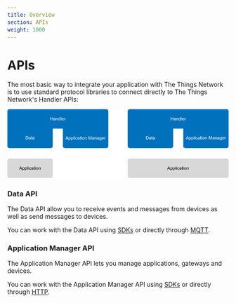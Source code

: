 ```yaml
---
title: Overview
section: APIs
weight: 1000
---
```


# APIs

The most basic way to integrate your application with The Things Network is to use standard protocol libraries to connect directly to The Things Network's Handler APIs:

![APIs](options-apis.png)

### Data API

The Data API allow you to receive events and messages from devices as well as send messages to devices.

You can work with the Data API using [SDKs](./sdks.md) or directly through [MQTT](./mqtt/index.md).

### Application Manager API

The Application Manager API lets you manage applications, gateways and devices.

You can work with the Application Manager API using [SDKs](./sdks.md) or directly through [HTTP](./manager/index.md).
